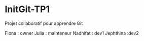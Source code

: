# InitGit-TP1
Projet collaboratif pour apprendre Git

Fiona : owner
Julia : mainteneur
Nadhifat : dev1
Jephthina :dev2
